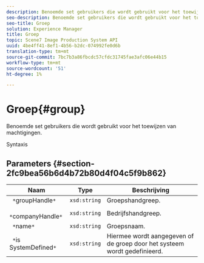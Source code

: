 ```yaml
---
description: Benoemde set gebruikers die wordt gebruikt voor het toewijzen van machtigingen.
seo-description: Benoemde set gebruikers die wordt gebruikt voor het toewijzen van machtigingen.
seo-title: Groep
solution: Experience Manager
title: Groep
topic: Scene7 Image Production System API
uuid: 4be4ff41-8ef1-4b56-b2dc-074992fe0d6b
translation-type: tm+mt
source-git-commit: 7bc7b3a86fbcdc57cfdc31745fae3afc06e44b15
workflow-type: tm+mt
source-wordcount: '51'
ht-degree: 1%

---
```



# Groep{#group}

Benoemde set gebruikers die wordt gebruikt voor het toewijzen van machtigingen.

Syntaxis

## Parameters {#section-2fc9bea56b6d4b72b80d4f04c5f9b862}

| Naam | Type | Beschrijving |
|---|---|---|
| ` *`groupHandle`*` | `xsd:string` | Groepshandgreep. |
| ` *`companyHandle`*` | `xsd:string` | Bedrijfshandgreep. |
| ` *`name`*` | `xsd:string` | Groepsnaam. |
| ` *`is SystemDefined`*` | `xsd:string` | Hiermee wordt aangegeven of de groep door het systeem wordt gedefinieerd. |

